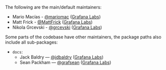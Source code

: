 The following are the main/default maintainers:

- Mario Macías - [@mariomac](https://github.com/mariomac) ([Grafana Labs](https://grafana.com/))
- Matt Frick - [@MattFrick](https://github.com/MattFrick) ([Grafana Labs](https://grafana.com/))
- Nikola Grcevski - [@grcevski](https://github.com/grcevski) ([Grafana Labs](https://grafana.com/))

Some parts of the codebase have other maintainers, the package paths also include all sub-packages:

- `docs`:
  - Jack Baldry — [@jdbaldry](https://github.com/jdbaldry) ([Grafana Labs](https://grafana.com/))
  - Sean Packham — [@grafsean](https://github.com/grafsean) ([Grafana Labs](https://grafana.com/))
